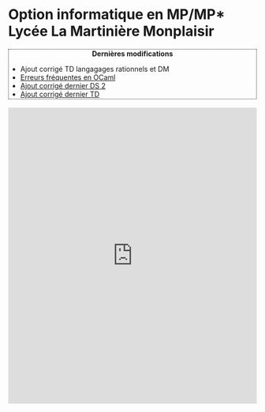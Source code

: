 # Option informatique en MP/MP\* <br/> Lycée La Martinière Monplaisir

<div id="" style="border-style:dotted; border-width:1px; overflow:scroll; height:100px;">
<center><b>Dernières modifications</b></center>
<ul>
<li>Ajout corrigé TD langagages rationnels et DM</li>
<li><a href=https://raw.githubusercontent.com/mp-info/mp-info.github.io/main/files/1_revisions/revisions_ocaml.pdf>Erreurs fréquentes en OCaml</a></li>
<li><a href=https://raw.githubusercontent.com/mp-info/mp-info.github.io/main/files/ds/ds2/ds2_cor.pdf>Ajout corrigé dernier DS 2</a></li>
<li><a href=https://mp-info.github.io/4_kruskal/td/td_kruskal_dijkstra_couplage.html>Ajout corrigé dernier TD</a></li>
<li><a href="https://capytale2.ac-paris.fr/web/c/6116-1007301">Votre TP voyageur de commerce est à nouveau disponible</a></li>
<li><a href="https://adventofcode.com">Advent of code</a> propose un exo par jour jusqu'au 25 décembre</li>
<li>Ajout corrigé TP voyageur de commerce</li>
<li>Ajout corrigé TD file de priorité</li>
<li><a href=https://github.com/mp-info/mp-info.github.io/discussions>Ajout d'un espace discussion pour poser des questions</a></li>
</ul>
</div> 
<br />

<iframe src="https://calendar.google.com/calendar/embed?height=600&wkst=2&bgcolor=%23ffffff&ctz=Europe%2FParis&showTitle=0&showPrint=0&showTabs=1&showCalendars=1&showTz=0&src=MzNiNnExY2ppOW84ZDBhcm8yc3R0Z3BtM29AZ3JvdXAuY2FsZW5kYXIuZ29vZ2xlLmNvbQ&src=M2hha3JjZmVkMGswNTI2YXYzNzIwaWdqdW9nYTVsODFAaW1wb3J0LmNhbGVuZGFyLmdvb2dsZS5jb20&src=ZnIuZnJlbmNoI2hvbGlkYXlAZ3JvdXAudi5jYWxlbmRhci5nb29nbGUuY29t&color=%23D50000&color=%23E4C441&color=%230B8043" style="border-width:0" width="100%" height="600" frameborder="0" scrolling="no"></iframe>
